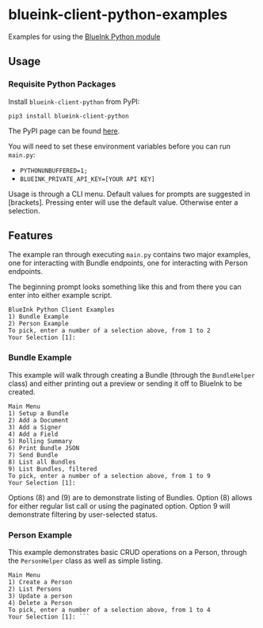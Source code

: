 # blueink-client-python-examples
Examples for using the [BlueInk Python module](https://github.com/blueinkhq/blueink-client-python)

## Usage
### Requisite Python Packages
Install ```blueink-client-python``` from PyPI:
```shell
pip3 install blueink-client-python 
```
The PyPI page can be found [here](https://pypi.org/project/blueink-client-python/).

You will need to set these environment variables before you can run ``main.py``:
 * ```PYTHONUNBUFFERED=1;```
 * ```BLUEINK_PRIVATE_API_KEY=[YOUR API KEY]```

Usage is through a CLI menu. Default values for prompts are suggested in [brackets]. Pressing enter will use the default
value. Otherwise enter a selection. 
## Features
The example ran through executing ```main.py``` contains two major examples, one for interacting with Bundle endpoints,
one for interacting with Person endpoints.

The beginning prompt looks something like this and from there you can enter into either example script.
```
BlueInk Python Client Examples
1) Bundle Example
2) Person Example
To pick, enter a number of a selection above, from 1 to 2
Your Selection [1]: 
```

### Bundle Example
This example will walk through creating a Bundle (through the ```BundleHelper``` class) and either printing out a preview or sending it off to BlueInk to be
created.

```
Main Menu
1) Setup a Bundle
2) Add a Document
3) Add a Signer
4) Add a Field
5) Rolling Summary
6) Print Bundle JSON
7) Send Bundle
8) List all Bundles
9) List Bundles, filtered
To pick, enter a number of a selection above, from 1 to 9
Your Selection [1]: 
```

Options (8) and (9) are to demonstrate listing of Bundles. Option (8) allows for either regular list call or using the
paginated option. Option 9 will demonstrate filtering by user-selected status.

### Person Example
This example demonstrates basic CRUD operations on a Person, through the ```PersonHelper``` class as well as simple
listing.

```
Main Menu
1) Create a Person
2) List Persons
3) Update a person
4) Delete a Person
To pick, enter a number of a selection above, from 1 to 4
Your Selection [1]: ```